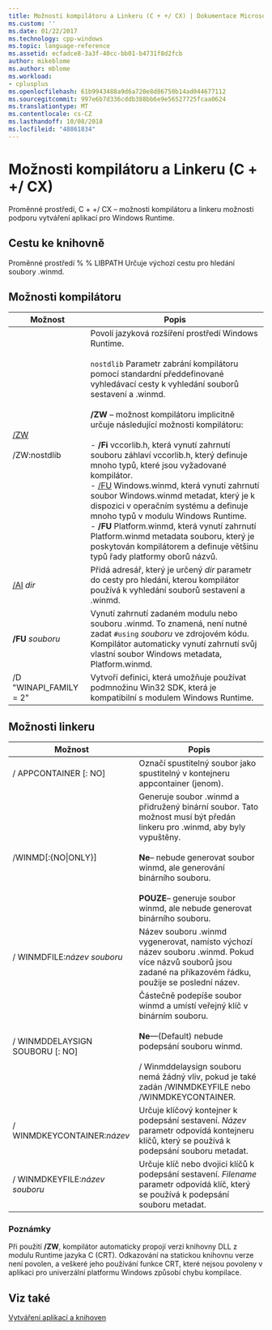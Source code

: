 ```yaml
---
title: Možnosti kompilátoru a Linkeru (C + +/ CX) | Dokumentace Microsoftu
ms.custom: ''
ms.date: 01/22/2017
ms.technology: cpp-windows
ms.topic: language-reference
ms.assetid: ecfadce8-3a3f-40cc-bb01-b4731f8d2fcb
author: mikeblome
ms.author: mblome
ms.workload:
- cplusplus
ms.openlocfilehash: 61b9943488a9d6a720e8d86750b14ad044677112
ms.sourcegitcommit: 997e6b7d336cddb388bb6e9e56527725fcaa0624
ms.translationtype: MT
ms.contentlocale: cs-CZ
ms.lasthandoff: 10/08/2018
ms.locfileid: "48861834"
---
```

# <a name="compiler-and-linker-options-ccx"></a>Možnosti kompilátoru a Linkeru (C + +/ CX)

Proměnné prostředí, C + +/ CX – možnosti kompilátoru a linkeru možnosti podporu vytváření aplikací pro Windows Runtime.

## <a name="library-path"></a>Cestu ke knihovně

Proměnné prostředí % % LIBPATH Určuje výchozí cestu pro hledání soubory .winmd.

## <a name="compiler-options"></a>Možnosti kompilátoru

|Možnost|Popis|
|------------|-----------------|
|[/ZW](../build/reference/zw-windows-runtime-compilation.md)<br /><br /> /ZW:nostdlib|Povolí jazyková rozšíření prostředí Windows Runtime.<br /><br /> `nostdlib` Parametr zabrání kompilátoru pomocí standardní předdefinované vyhledávací cesty k vyhledání souborů sestavení a .winmd.<br /><br /> **/ZW** – možnost kompilátoru implicitně určuje následující možnosti kompilátoru:<br /><br />- **/Fi** vccorlib.h, která vynutí zahrnutí souboru záhlaví vccorlib.h, který definuje mnoho typů, které jsou vyžadované kompilátor.<br />- [/FU](../build/reference/fu-name-forced-hash-using-file.md) Windows.winmd, která vynutí zahrnutí soubor Windows.winmd metadat, který je k dispozici v operačním systému a definuje mnoho typů v modulu Windows Runtime.<br />- **/FU** Platform.winmd, která vynutí zahrnutí Platform.winmd metadata souboru, který je poskytován kompilátorem a definuje většinu typů řady platformy oborů názvů.|
|[/AI](../build/reference/ai-specify-metadata-directories.md) *dir*|Přidá adresář, který je určený *dir* parametr do cesty pro hledání, kterou kompilátor používá k vyhledání souborů sestavení a .winmd.|
|**/FU**  *souboru*|Vynutí zahrnutí zadaném modulu nebo souboru .winmd. To znamená, není nutné zadat `#using` *souboru* ve zdrojovém kódu. Kompilátor automaticky vynutí zahrnutí svůj vlastní soubor Windows metadata, Platform.winmd.|
|/D "WINAPI_FAMILY = 2"|Vytvoří definici, která umožňuje používat podmnožinu Win32 SDK, která je kompatibilní s modulem Windows Runtime.|

## <a name="linker-options"></a>Možnosti linkeru

|Možnost|Popis|
|------------|-----------------|
|/ APPCONTAINER [: NO]|Označí spustitelný soubor jako spustitelný v kontejneru appcontainer (jenom).|
|/WINMD[:{NO&#124;ONLY}]|Generuje soubor .winmd a přidružený binární soubor. Tato možnost musí být předán linkeru pro .winmd, aby byly vypuštěny.<br /><br /> **Ne**– nebude generovat soubor winmd, ale generování binárního souboru.<br /><br /> **POUZE**– generuje soubor winmd, ale nebude generovat binárního souboru.|
|/ WINMDFILE:*název souboru*|Název souboru .winmd vygenerovat, namísto výchozí název souboru .winmd. Pokud více názvů souborů jsou zadané na příkazovém řádku, použije se poslední název.|
|/ WINMDDELAYSIGN SOUBORU [: NO]|Částečně podepíše soubor winmd a umístí veřejný klíč v binárním souboru.<br /><br /> **Ne**—(Default) nebude podepsání souboru winmd.<br /><br /> / Winmddelaysign souboru nemá žádný vliv, pokud je také zadán /WINMDKEYFILE nebo /WINMDKEYCONTAINER.|
|/ WINMDKEYCONTAINER:*název*|Určuje klíčový kontejner k podepsání sestavení. *Název* parametr odpovídá kontejneru klíčů, který se používá k podepsání souboru metadat.|
|/ WINMDKEYFILE:*název souboru*|Určuje klíč nebo dvojici klíčů k podepsání sestavení. *Filename* parametr odpovídá klíč, který se používá k podepsání souboru metadat.|

### <a name="remarks"></a>Poznámky

Při použití **/ZW**, kompilátor automaticky propojí verzi knihovny DLL z modulu Runtime jazyka C (CRT). Odkazování na statickou knihovnu verze není povolen, a veškeré jeho používání funkce CRT, které nejsou povoleny v aplikaci pro univerzální platformu Windows způsobí chybu kompilace.

## <a name="see-also"></a>Viz také

[Vytváření aplikací a knihoven](../cppcx/building-apps-and-libraries-c-cx.md)